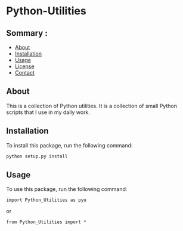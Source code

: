 # Python-Utilities

## Sommary :

- [About](#about)
- [Installation](#installation)
- [Usage](#usage)
- [License](#license)
- [Contact](#contact)


## About

This is a collection of Python utilities.
It is a collection of small Python scripts that I use in my daily work.


## Installation

To install this package, run the following command:

```bash
python setup.py install
```

## Usage

To use this package, run the following command:

```python3
import Python_Utilities as pyu
```
or

```python3
from Python_Utilities import *
```